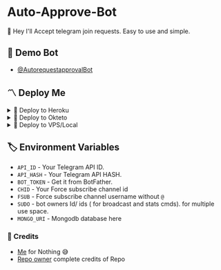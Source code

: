 # Auto-Approve-Bot
👾 Hey I'll Accept telegram join requests. Easy to use and simple.

## 🚀 Demo Bot
- [@AutorequestapprovalBot](https://telegram.dog/AutorequestapprovalBot)

<h2>〽️ Deploy Me </h2> 
  
<details><summary>📌 Deploy to Heroku </summary>
  
<a href="https://heroku.com/deploy?template=https://github.com/MovieVillaYT/Auto-Approve-Bot"> <img src="https://img.shields.io/badge/Deploy%20To%20Heroku-black?style=for-the-badge&logo=heroku" width="220" height="38.45"></p></a>
</details>

  
<details><summary>📌 Deploy to Okteto </summary>
  
[![Deploy on Okteto](https://okteto.com/develop-okteto.svg)](https://cloud.okteto.com/deploy?repository=https://github.com/MovieVillaYT/Auto-Approve-Bot/)
</details>

<details><summary>📌 Deploy to VPS/Local </summary>


  ```ssh
  git clone https://github.com/MovieVillaYT/Auto-Approve-Bot
  pip3 install -r requirements.txt
  # fill config.py vars
  python3 bot.py
  ```

</details>

## 🏷 Environment Variables
  - `API_ID` - Your Telegram API ID.
  - `API_HASH` - Your Telegram API HASH.
  - `BOT_TOKEN` - Get it from BotFather.
  - `CHID` - Your Force subscribe channel id
  - `FSUB` - Force subscribe channel username without `@`
  - `SUDO` - bot owners Id/ ids ( for broadcast and stats cmds). for multiple use space.
  - `MONGO_URI` - Mongodb database here
  
### 💫 Credits
 -  [Me](https://youtube.com/@MovieVillaYT) for Nothing 😅
 - [Repo owner](https://telegram.dog/MovieVillaYT) complete credits of Repo
